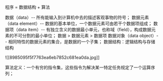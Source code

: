 程序 = 数据结构 + 算法

数据（data）-- 所有能输入到计算机中去的描述客观事物的符号；
数据元素（data element）-- 数据的基本单位，一个数据元素可由若干个数据项组成；
数据项（data item）-- 有独立含义的数据最小单元，也称域（field），构成数据元素的不可分割的最小单位；
数据 > 数据元素 > 数据项
数据对象（data object）-- 相同特性的数据元素的集合，是数据的一个子集；
数据结构：逻辑结构与存储结构

![[8985095f5f7763ea6eb7852c681ea0da.jpg]]

算法定义：一个有穷的指令集，这些指令为解决某一特定任务规定了一个运算序列；


